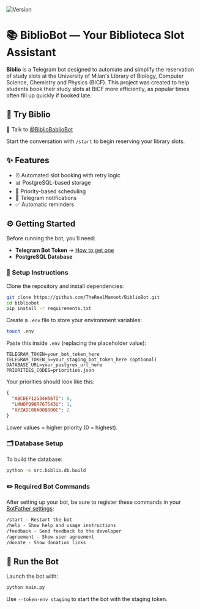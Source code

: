 ![Version](https://img.shields.io/github/v/release/TheRealMamoot/BiblioBot?label=BiblioBot&style=flat-square)
# 📚 BiblioBot — Your Biblioteca Slot Assistant

**Biblio** is a Telegram bot designed to automate and simplify the reservation of study slots at the University of Milan's Library of Biology, Computer Science, Chemistry and Physics (BICF). 
This project was created to help students book their study slots at BiCF more efficiently, as popular times often fill up quickly if booked late.

## 🤖 Try Biblio

💬 Talk to [@BiblioBablioBot](https://t.me/BiblioBablioBot)


Start the conversation with `/start` to begin reserving your library slots.

## ✨ Features

- ⏰ Automated slot booking with retry logic
- 📊 PostgreSQL-based storage 
- 👥 Priority-based scheduling
- 🔔 Telegram notifications
- ✅ Automatic reminders

## ⚙️ Getting Started

Before running the bot, you’ll need:

-  **Telegram Bot Token** → [How to get one](https://core.telegram.org/api/bots)
-  **PostgreSQL Database** 



### 🧰 Setup Instructions

Clone the repository and install dependencies:

```bash
git clone https://github.com/TheRealMamoot/BiblioBot.git
cd bibliobot
pip install -r requirements.txt
```
Create a `.env` file to store your environment variables:
```bash
touch .env
```
Paste this inside `.env` (replacing the placeholder value):
```dotenv
TELEGRAM_TOKEN=your_bot_token_here
TELEGRAM_TOKEN_S=your_staging_bot_token_here (optional)
DATABASE_URL=your_postgres_url_here
PRIORITIES_CODES=priorities.json
```
Your priorities should look like this:
```json
{
  "ABCDEF12G34H567I": 0,
  "LMNOPQ98R76T543U": 1,
  "XYZABC00A00B000C": 2
}
```
Lower values = higher priority (0 = highest).


### 🗂️ Database Setup
To build the database:

```bash
python -m src.biblio.db.build
```

### ✏️ Required Bot Commands

After setting up your bot, be sure to register these commands in your [BotFather settings](https://core.telegram.org/bots#botfather):
```txt
/start - Restart the bot
/help - Show help and usage instructions
/feedback - Send feedback to the developer
/agreement - Show user agreement
/donate - Show donation links
```

## 🚀 Run the Bot

Launch the bot with:
```bash
python main.py
```
Use `--token-env staging` to start the bot with the staging token. 
